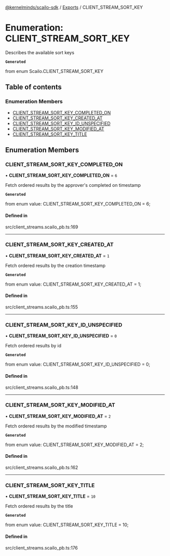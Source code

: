 [@kernelminds/scailo-sdk](../README.md) / [Exports](../modules.md) / CLIENT\_STREAM\_SORT\_KEY

# Enumeration: CLIENT\_STREAM\_SORT\_KEY

Describes the available sort keys

**`Generated`**

from enum Scailo.CLIENT_STREAM_SORT_KEY

## Table of contents

### Enumeration Members

- [CLIENT\_STREAM\_SORT\_KEY\_COMPLETED\_ON](CLIENT_STREAM_SORT_KEY.md#client_stream_sort_key_completed_on)
- [CLIENT\_STREAM\_SORT\_KEY\_CREATED\_AT](CLIENT_STREAM_SORT_KEY.md#client_stream_sort_key_created_at)
- [CLIENT\_STREAM\_SORT\_KEY\_ID\_UNSPECIFIED](CLIENT_STREAM_SORT_KEY.md#client_stream_sort_key_id_unspecified)
- [CLIENT\_STREAM\_SORT\_KEY\_MODIFIED\_AT](CLIENT_STREAM_SORT_KEY.md#client_stream_sort_key_modified_at)
- [CLIENT\_STREAM\_SORT\_KEY\_TITLE](CLIENT_STREAM_SORT_KEY.md#client_stream_sort_key_title)

## Enumeration Members

### CLIENT\_STREAM\_SORT\_KEY\_COMPLETED\_ON

• **CLIENT\_STREAM\_SORT\_KEY\_COMPLETED\_ON** = ``6``

Fetch ordered results by the approver's completed on timestamp

**`Generated`**

from enum value: CLIENT_STREAM_SORT_KEY_COMPLETED_ON = 6;

#### Defined in

src/client_streams.scailo_pb.ts:169

___

### CLIENT\_STREAM\_SORT\_KEY\_CREATED\_AT

• **CLIENT\_STREAM\_SORT\_KEY\_CREATED\_AT** = ``1``

Fetch ordered results by the creation timestamp

**`Generated`**

from enum value: CLIENT_STREAM_SORT_KEY_CREATED_AT = 1;

#### Defined in

src/client_streams.scailo_pb.ts:155

___

### CLIENT\_STREAM\_SORT\_KEY\_ID\_UNSPECIFIED

• **CLIENT\_STREAM\_SORT\_KEY\_ID\_UNSPECIFIED** = ``0``

Fetch ordered results by id

**`Generated`**

from enum value: CLIENT_STREAM_SORT_KEY_ID_UNSPECIFIED = 0;

#### Defined in

src/client_streams.scailo_pb.ts:148

___

### CLIENT\_STREAM\_SORT\_KEY\_MODIFIED\_AT

• **CLIENT\_STREAM\_SORT\_KEY\_MODIFIED\_AT** = ``2``

Fetch ordered results by the modified timestamp

**`Generated`**

from enum value: CLIENT_STREAM_SORT_KEY_MODIFIED_AT = 2;

#### Defined in

src/client_streams.scailo_pb.ts:162

___

### CLIENT\_STREAM\_SORT\_KEY\_TITLE

• **CLIENT\_STREAM\_SORT\_KEY\_TITLE** = ``10``

Fetch ordered results by the title

**`Generated`**

from enum value: CLIENT_STREAM_SORT_KEY_TITLE = 10;

#### Defined in

src/client_streams.scailo_pb.ts:176
